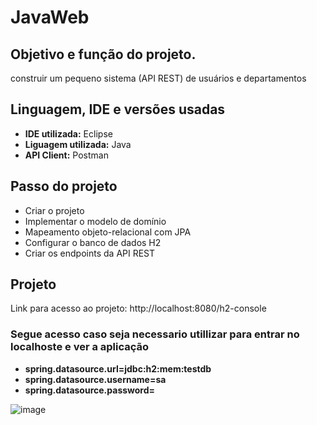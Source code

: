 # JavaWeb
## Objetivo e função do projeto.
construir um pequeno sistema (API REST) de usuários e departamentos
## Linguagem, IDE e versões usadas
- **IDE utilizada:** Eclipse
- **Liguagem utilizada:** Java
 - **API Client:** Postman

## Passo do projeto
- Criar o projeto
- Implementar o modelo de domínio
- Mapeamento objeto-relacional com JPA
- Configurar o banco de dados H2
- Criar os endpoints da API REST

## Projeto
Link para acesso ao projeto: http://localhost:8080/h2-console
### Segue acesso caso seja necessario utillizar para entrar no localhoste e ver a aplicação
- **spring.datasource.url=jdbc:h2:mem:testdb**
- **spring.datasource.username=sa**
- **spring.datasource.password=**


![image](https://user-images.githubusercontent.com/86482384/182232010-8b627deb-8006-4525-b31f-97cb0a4e0953.png)


